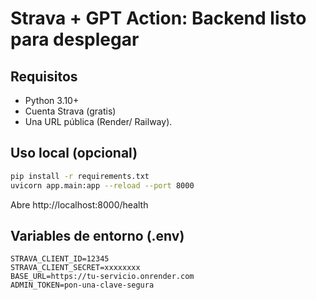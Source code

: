 # Strava + GPT Action: Backend listo para desplegar

## Requisitos
- Python 3.10+
- Cuenta Strava (gratis)
- Una URL pública (Render/ Railway).

## Uso local (opcional)
```bash
pip install -r requirements.txt
uvicorn app.main:app --reload --port 8000
```
Abre http://localhost:8000/health

## Variables de entorno (.env)
```
STRAVA_CLIENT_ID=12345
STRAVA_CLIENT_SECRET=xxxxxxxx
BASE_URL=https://tu-servicio.onrender.com
ADMIN_TOKEN=pon-una-clave-segura
```
